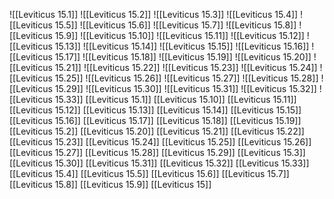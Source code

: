 ![[Leviticus 15.1]]
![[Leviticus 15.2]]
![[Leviticus 15.3]]
![[Leviticus 15.4]]
![[Leviticus 15.5]]
![[Leviticus 15.6]]
![[Leviticus 15.7]]
![[Leviticus 15.8]]
![[Leviticus 15.9]]
![[Leviticus 15.10]]
![[Leviticus 15.11]]
![[Leviticus 15.12]]
![[Leviticus 15.13]]
![[Leviticus 15.14]]
![[Leviticus 15.15]]
![[Leviticus 15.16]]
![[Leviticus 15.17]]
![[Leviticus 15.18]]
![[Leviticus 15.19]]
![[Leviticus 15.20]]
![[Leviticus 15.21]]
![[Leviticus 15.22]]
![[Leviticus 15.23]]
![[Leviticus 15.24]]
![[Leviticus 15.25]]
![[Leviticus 15.26]]
![[Leviticus 15.27]]
![[Leviticus 15.28]]
![[Leviticus 15.29]]
![[Leviticus 15.30]]
![[Leviticus 15.31]]
![[Leviticus 15.32]]
![[Leviticus 15.33]]
[[Leviticus 15.1]]
[[Leviticus 15.10]]
[[Leviticus 15.11]]
[[Leviticus 15.12]]
[[Leviticus 15.13]]
[[Leviticus 15.14]]
[[Leviticus 15.15]]
[[Leviticus 15.16]]
[[Leviticus 15.17]]
[[Leviticus 15.18]]
[[Leviticus 15.19]]
[[Leviticus 15.2]]
[[Leviticus 15.20]]
[[Leviticus 15.21]]
[[Leviticus 15.22]]
[[Leviticus 15.23]]
[[Leviticus 15.24]]
[[Leviticus 15.25]]
[[Leviticus 15.26]]
[[Leviticus 15.27]]
[[Leviticus 15.28]]
[[Leviticus 15.29]]
[[Leviticus 15.3]]
[[Leviticus 15.30]]
[[Leviticus 15.31]]
[[Leviticus 15.32]]
[[Leviticus 15.33]]
[[Leviticus 15.4]]
[[Leviticus 15.5]]
[[Leviticus 15.6]]
[[Leviticus 15.7]]
[[Leviticus 15.8]]
[[Leviticus 15.9]]
[[Leviticus 15]]
